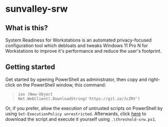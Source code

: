 # sunvalley-srw

## What is this?
System Readiness for Workstations is an automated privacy-focused configuration tool which debloats and tweaks Windows 11 Pro N for Workstations to improve it's performance and reduce the user's footprint.

## Getting started
Get started by opening PowerShell as administrator, then copy and right-click on the PowerShell window, this command:
> `iex (New-Object Net.WebClient).DownloadString('https://git.io/JcZRV')`

Or, if you prefer, allow the execution of untrusted scripts on PowerShell by using `Set-ExecutionPolicy unrestricted`. Afterwards, click [here](https://raw.githubusercontent.com/gfelipe099/sunvalley-srw/master/sunvalley-srw.ps1) to download the script and execute it yourself using `.\threshold-srw.ps1`.
